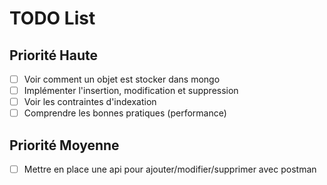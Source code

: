 # TODO List

## Priorité Haute
- [ ] Voir comment un objet est stocker dans mongo
- [ ] Implémenter l'insertion, modification et suppression
- [ ] Voir les contraintes d'indexation
- [ ] Comprendre les bonnes pratiques (performance)

## Priorité Moyenne
- [ ] Mettre en place une api pour ajouter/modifier/supprimer avec postman